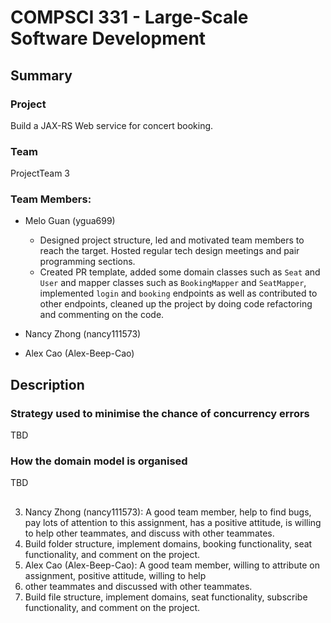 # COMPSCI 331 - Large-Scale Software Development

## Summary
### Project
Build a JAX-RS Web service for concert booking.

### Team
ProjectTeam 3
### Team Members:
- Melo Guan (ygua699)
    - Designed project structure, led and motivated team members to reach the target. Hosted regular tech design meetings and pair programming sections.
    - Created PR template, added some domain classes such as `Seat` and `User` and mapper classes such as `BookingMapper` and `SeatMapper`, implemented `login` and `booking` endpoints as well as contributed to other endpoints, cleaned up the project by doing code refactoring and commenting on the code.
- Nancy Zhong (nancy111573)

- Alex Cao (Alex-Beep-Cao)

## Description

### Strategy used to minimise the chance of concurrency errors

TBD

### How the domain model is organised

TBD



## 
3. Nancy Zhong (nancy111573): A good team member, help to find bugs, pay lots of attention to this assignment, has a positive attitude, is willing to help other teammates, and discuss with other teammates.
4. Build folder structure, implement domains, booking functionality, seat functionality, and comment on the project.
5. Alex Cao (Alex-Beep-Cao): A good team member, willing to attribute on assignment, positive attitude, willing to help
6. other teammates and discussed with other teammates.
7. Build file structure, implement domains, seat functionality, subscribe functionality, and comment on the project.

